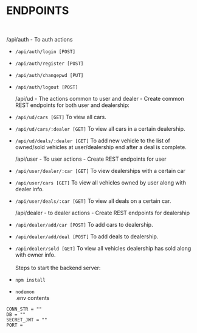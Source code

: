<h1>
    ENDPOINTS
</h1>

<br>

/api/auth - To auth actions <br>

- `/api/auth/login [POST]`<br>
- `/api/auth/register [POST]`<br>
- `/api/auth/changepwd [PUT]`<br>
- `/api/auth/logout [POST]`<br>

  /api/ud - The actions common to user and dealer - Create common REST endpoints for both user and dealership:<br>

- `/api/ud/cars [GET]` To view all cars.<br>
- `/api/ud/cars/:dealer [GET]` To view all cars in a certain dealership. <br>
- `/api/ud/deals/:dealer [GET]` To add new vehicle to the list of owned/sold vehicles at user/dealership end after a deal is
  complete.<br>

  /api/user - To user actions - Create REST endpoints for user<br>

- `/api/user/dealer/:car [GET]` To view dealerships with a certain car<br>
- `/api/user/cars [GET]` To view all vehicles owned by user along with dealer info. <br>
- `/api/user/deals/:car [GET]` To view all deals on a certain car.<br>

  /api/dealer - to dealer actions - Create REST endpoints for dealership<br>

- `/api/dealer/add/car [POST]` To add cars to dealership.<br>
- `/api/dealer/add/deal [POST]` To add deals to dealership.<br>
- `/api/dealer/sold [GET]` To view all vehicles dealership has sold along with owner info.<br>
  <br>
  Steps to start the backend server:<br>
- `npm install`
- `nodemon`
  <br>
  .env contents<br>

```
CONN_STR = ""
DB = ""
SECRET_JWT = ""
PORT =
```
